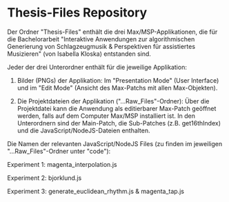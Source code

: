 # Thesis-Files Repository

Der Ordner "Thesis-Files" enthält die drei Max/MSP-Applikationen, die für die Bachelorarbeit
"Interaktive Anwendungen zur algorithmischen Generierung von Schlagzeugmusik & Perspektiven für assistiertes Musizieren"
(von Isabella Kloska) entstanden sind.

Jeder der drei Unterordner enthält für die jeweilige Applikation:

1. Bilder (PNGs) der Applikation:
Im "Presentation Mode" (User Interface) und im "Edit Mode" (Ansicht des Max-Patchs mit allen Max-Objekten).

2. Die Projektdateien der Applikation ("...Raw_Files"-Ordner):
Über die Projektdatei kann die Anwendung als editierbarer Max-Patch geöffnet werden, falls auf dem Computer Max/MSP installiert ist.
In den Unterordnern sind der Main-Patch, die Sub-Patches (z.B. get16thIndex) und die JavaScript/NodeJS-Dateien enthalten.

Die Namen der relevanten JavaScript/NodeJS Files (zu finden im jeweiligen "...Raw_Files"-Ordner unter "code"):

Experiment 1: magenta_interpolation.js

Experiment 2: bjorklund.js

Experiment 3: generate_euclidean_rhythm.js & magenta_tap.js
